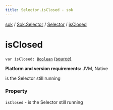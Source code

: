 ```yaml
---
title: Selector.isClosed - sok
---
```


[sok](../../index.html) / [Sok.Selector](../index.html) / [Selector](index.html) / [isClosed](./is-closed.html)

# isClosed

`var isClosed: `[`Boolean`](https://kotlinlang.org/api/latest/jvm/stdlib/kotlin/-boolean/index.html) [(source)](https://github.com/SeekDaSky/Sok/tree/master/jvm/sok-jvm/src/Sok/Selector/Selector.kt#L72)

**Platform and version requirements:** JVM, Native

is the Selector still running

### Property

`isClosed` - is the Selector still running